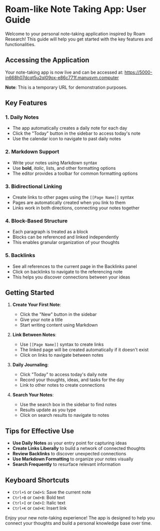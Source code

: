 # Roam-like Note Taking App: User Guide

Welcome to your personal note-taking application inspired by Roam Research! This guide will help you get started with the key features and functionalities.

## Accessing the Application

Your note-taking app is now live and can be accessed at:
https://5000-in668h07dcqt5u2ql09ox-e86c771f.manusvm.computer

**Note**: This is a temporary URL for demonstration purposes.

## Key Features

### 1. Daily Notes
- The app automatically creates a daily note for each day
- Click the "Today" button in the sidebar to access today's note
- Use the calendar icon to navigate to past daily notes

### 2. Markdown Support
- Write your notes using Markdown syntax
- Use **bold**, *italic*, lists, and other formatting options
- The editor provides a toolbar for common formatting options

### 3. Bidirectional Linking
- Create links to other pages using the `[[Page Name]]` syntax
- Pages are automatically created when you link to them
- Links work in both directions, connecting your notes together

### 4. Block-Based Structure
- Each paragraph is treated as a block
- Blocks can be referenced and linked independently
- This enables granular organization of your thoughts

### 5. Backlinks
- See all references to the current page in the Backlinks panel
- Click on backlinks to navigate to the referencing note
- This helps you discover connections between your ideas

## Getting Started

1. **Create Your First Note**:
   - Click the "New" button in the sidebar
   - Give your note a title
   - Start writing content using Markdown

2. **Link Between Notes**:
   - Use `[[Page Name]]` syntax to create links
   - The linked page will be created automatically if it doesn't exist
   - Click on links to navigate between notes

3. **Daily Journaling**:
   - Click "Today" to access today's daily note
   - Record your thoughts, ideas, and tasks for the day
   - Link to other notes to create connections

4. **Search Your Notes**:
   - Use the search box in the sidebar to find notes
   - Results update as you type
   - Click on search results to navigate to notes

## Tips for Effective Use

- **Use Daily Notes** as your entry point for capturing ideas
- **Create Links Liberally** to build a network of connected thoughts
- **Review Backlinks** to discover unexpected connections
- **Use Markdown Formatting** to organize your notes visually
- **Search Frequently** to resurface relevant information

## Keyboard Shortcuts

- `Ctrl+S` or `Cmd+S`: Save the current note
- `Ctrl+B` or `Cmd+B`: Bold text
- `Ctrl+I` or `Cmd+I`: Italic text
- `Ctrl+K` or `Cmd+K`: Insert link

Enjoy your new note-taking experience! The app is designed to help you connect your thoughts and build a personal knowledge base over time.
